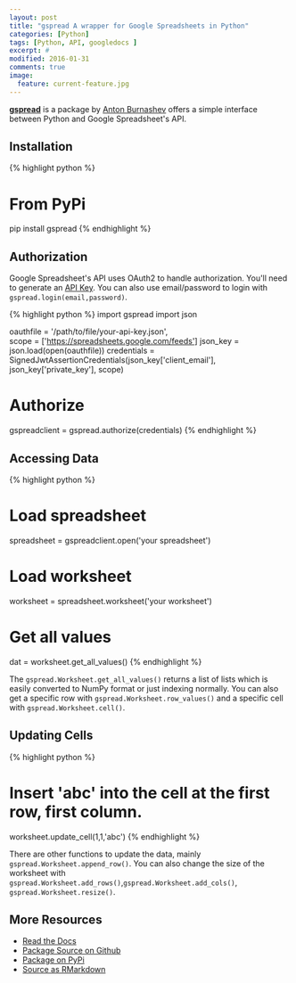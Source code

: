 ```yaml
---
layout: post
title: "gspread A wrapper for Google Spreadsheets in Python"
categories: [Python]
tags: [Python, API, googledocs ]
excerpt: #
modified: 2016-01-31
comments: true
image:
  feature: current-feature.jpg
---
```





[**gspread**](https://github.com/burnash/gspread) is a package by [Anton Burnashev](https://github.com/burnash) offers a simple interface between Python and Google Spreadsheet's API.  


## Installation


{% highlight python %}
# From PyPi
pip install gspread
{% endhighlight %}

## Authorization

Google Spreadsheet's API uses OAuth2 to handle authorization.  You'll need to generate an [API Key](https://console.developers.google.com/).  You can also use email/password to login with `gspread.login(email,password)`.


{% highlight python %}
  import gspread
  import json
  
  oauthfile = '/path/to/file/your-api-key.json',                  
  scope = ['https://spreadsheets.google.com/feeds']
  json_key = json.load(open(oauthfile))
  credentials = SignedJwtAssertionCredentials(json_key['client_email'], json_key['private_key'], scope)
  
  # Authorize
  gspreadclient = gspread.authorize(credentials)
{% endhighlight %}

## Accessing Data


{% highlight python %}
  # Load spreadsheet
  spreadsheet = gspreadclient.open('your spreadsheet')
  
  # Load worksheet
  worksheet = spreadsheet.worksheet('your worksheet')
  
  # Get all values
  dat = worksheet.get_all_values()
{% endhighlight %}

The `gspread.Worksheet.get_all_values()` returns a list of lists which is easily converted to NumPy format or just indexing normally.  You can also get a specific row with `gspread.Worksheet.row_values()` and a specific cell with `gspread.Worksheet.cell()`.

## Updating Cells


{% highlight python %}
  # Insert 'abc' into the cell at the first row, first column.
  worksheet.update_cell(1,1,'abc')
{% endhighlight %}

There are other functions to update the data, mainly `gspread.Worksheet.append_row()`.  You can also change the size of the worksheet with `gspread.Worksheet.add_rows()`,`gspread.Worksheet.add_cols()`, `gspread.Worksheet.resize()`.


## More Resources
- [Read the Docs](https://gspread.readthedocs.org/en/latest/)
- [Package Source on Github](https://github.com/burnash/gspread)
- [Package on PyPi](https://pypi.python.org/pypi/gspread)
- [Source as RMarkdown](https://github.com/rweyant/bertplot/)
